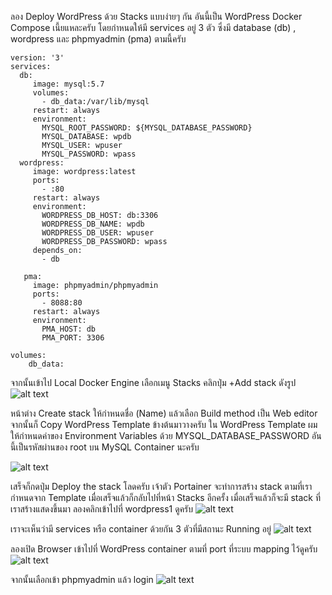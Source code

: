 ลอง Deploy WordPress ด้วย Stacks แบบง่ายๆ กัน
อันนี้เป็น WordPress Docker Compose เนี้ยแหละครับ โดยกำหนดให้มี services อยู่ 3 ตัว ซึ่งมี database (db) , wordpress และ phpmyadmin (pma) ตามนี้ครับ

```
version: '3'
services:
  db:
     image: mysql:5.7
     volumes:
       - db_data:/var/lib/mysql
     restart: always
     environment:
       MYSQL_ROOT_PASSWORD: ${MYSQL_DATABASE_PASSWORD}
       MYSQL_DATABASE: wpdb
       MYSQL_USER: wpuser
       MYSQL_PASSWORD: wpass
  wordpress:
     image: wordpress:latest
     ports:
       - :80
     restart: always
     environment:
       WORDPRESS_DB_HOST: db:3306
       WORDPRESS_DB_NAME: wpdb
       WORDPRESS_DB_USER: wpuser
       WORDPRESS_DB_PASSWORD: wpass
     depends_on:
       - db
       
   pma:
     image: phpmyadmin/phpmyadmin
     ports:
       - 8088:80
     restart: always
     environment:
       PMA_HOST: db
       PMA_PORT: 3306
       
volumes:
    db_data:
```

จากนั้นเข้าไป Local Docker Engine เลือกเมนู Stacks คลิกปุ่ม +Add stack ดังรูป
![alt text](https://miro.medium.com/max/2032/0*2T5taJLaNJgNqJDt.png)

หน้าต่าง Create stack ให้กำหนดชื่อ (Name) แล้วเลือก Build method เป็น Web editor จากนั้นก็ Copy WordPress Template ข้างต้นมาวางครับ
ใน WordPress Template ผมให้กำหนดค่าของ Environment Variables ด้วย
MYSQL_DATABASE_PASSWORD อันนี้เป็นรหัสผ่านของ root บน MySQL Container นะครับ

![alt text](https://miro.medium.com/max/1186/0*vbxgu3jIWLVSG6_V.png)

เสร็จก็กดปุ่ม Deploy the stack โลดครับ เจ้าตัว Portainer จะทำการสร้าง stack ตามที่เรากำหนดจาก Template เมื่อเสร็จแล้วก็กลับไปที่หน้า Stacks อีกครั้ง
เมื่อเสร็จแล้วก็จะมี stack ที่เราสร้างแสดงขึ้นมา ลองคลิกเข้าไปที่ wordpress1 ดูครับ
![alt text](https://miro.medium.com/max/2048/0*eqzEmvKYtWwoPZc3.png)

เราจะเห็นว่ามี services หรือ container ด้วยกัน 3 ตัวที่มีสถานะ Running อยู่
![alt text](https://miro.medium.com/max/1684/0*3mj3HVOZxyKaCvL5.png)

ลองเปิด Browser เข้าไปที่ WordPress container ตามที่ port ที่ระบบ mapping ไว้ดูครับ
![alt text](https://miro.medium.com/max/2034/0*KllMd9d7PhZOuHFK.png)

จากนั้นเลือกเข้า phpmyadmin แล้ว login
![alt text](https://miro.medium.com/max/2048/0*pSl-KP9oVxHUlIb5.png)
